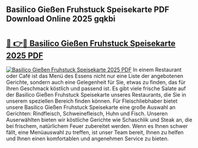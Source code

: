 ## Basilico Gießen Fruhstuck Speisekarte PDF Download Online 2025 gqkbi

# <h2><a href="http://gcbe83w.nevu.top/?p=Basilico+Gie%c3%9fen+Fruhstuck+Speisekarte">🔗 👉🔴 Basilico Gießen Fruhstuck Speisekarte 2025 PDF</a></h2>

[![Basilico Gießen Fruhstuck Speisekarte 2025 PDF](https://i.imgur.com/dBaPXMq.png)](http://gcbe83w.nevu.top/?p=Basilico+Gie%c3%9fen+Fruhstuck+Speisekarte)
In einem Restaurant oder Café ist das Menü des Essens nicht nur eine Liste der angebotenen Gerichte, sondern auch eine Gelegenheit für Sie, etwas zu finden, das für Ihren Geschmack köstlich und passend ist. Es gibt viele frische Salate auf der Basilico Gießen Fruhstuck Speisekarte unseres Restaurants, die Sie in unserem speziellen Bereich finden können. Für Fleischliebhaber bietet unsere Basilico Gießen Fruhstuck Speisekarte eine große Auswahl an Gerichten: Rindfleisch, Schweinefleisch, Huhn und Fisch. Unseren Auserwählten bieten wir köstliche Gerichte wie Schaschlik und Steak an, die bei frischem, natürlichem Feuer zubereitet werden. Wenn es Ihnen schwer fällt, eine Menüauswahl zu treffen, ist unser Team bereit, Ihnen zu helfen und Ihnen einen komfortablen und angenehmen Service zu bieten.

